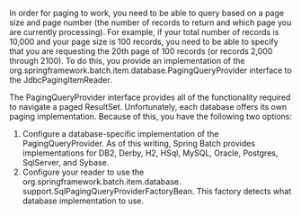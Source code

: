 In order for paging to work, you need to be able to query based on a page size and page number
(the number of records to return and which page you are currently processing). For example, if your total number of records is 10,000 and your page size is 100 records, you need to be able to specify that you
are requesting the 20th page of 100 records (or records 2,000 through 2100). To do this, you provide an implementation of the org.springframework.batch.item.database.PagingQueryProvider interface to the JdbcPagingItemReader.

The PagingQueryProvider interface provides all of the functionality required to navigate a paged ResultSet.
Unfortunately, each database offers its own paging implementation. Because of this, you have the following two options:
1. Configure a database-specific implementation of the PagingQueryProvider. As of this writing, Spring Batch provides implementations for DB2, Derby, H2, HSql, MySQL, Oracle, Postgres, SqlServer, and Sybase.
2. Configure your reader to use the org.springframework.batch.item.database. support.SqlPagingQueryProviderFactoryBean. This factory detects what database implementation to use.